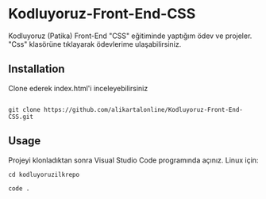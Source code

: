 # Kodluyoruz-Front-End-CSS
Kodluyoruz (Patika) Front-End "CSS" eğitiminde yaptığım ödev ve projeler.
<br>
"Css" klasörüne tıklayarak ödevlerime ulaşabilirsiniz.

## Installation

Clone ederek index.html'i inceleyebilirsiniz


```

git clone https://github.com/alikartalonline/Kodluyoruz-Front-End-CSS.git

```


## Usage


Projeyi klonladıktan sonra Visual Studio Code programında açınız.
Linux için:



```
cd kodluyoruzilkrepo

code . 

```
